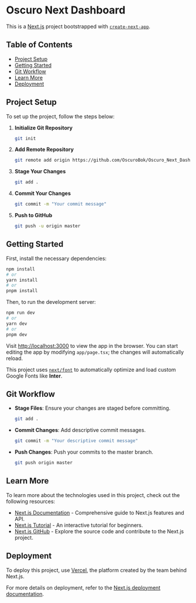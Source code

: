 # Oscuro Next Dashboard

This is a [Next.js](https://nextjs.org/) project bootstrapped with [`create-next-app`](https://github.com/vercel/next.js/tree/canary/packages/create-next-app).

## Table of Contents
- [Project Setup](#project-setup)
- [Getting Started](#getting-started)
- [Git Workflow](#git-workflow)
- [Learn More](#learn-more)
- [Deployment](#deployment)

## Project Setup

To set up the project, follow the steps below:

1. **Initialize Git Repository**
    ```bash
    git init
    ```
2. **Add Remote Repository**
    ```bash
    git remote add origin https://github.com/OscuroBok/Oscuro_Next_Dashboard.git
    ```
3. **Stage Your Changes**
    ```bash
    git add .
    ```
4. **Commit Your Changes**
    ```bash
    git commit -m "Your commit message"
    ```
5. **Push to GitHub**
    ```bash
    git push -u origin master
    ```

## Getting Started

First, install the necessary dependencies:

```bash
npm install
# or
yarn install
# or
pnpm install
```

Then, to run the development server:

```bash
npm run dev
# or
yarn dev
# or
pnpm dev
```

Visit [http://localhost:3000](http://localhost:3000) to view the app in the browser. You can start editing the app by modifying `app/page.tsx`; the changes will automatically reload.

This project uses [`next/font`](https://nextjs.org/docs/basic-features/font-optimization) to automatically optimize and load custom Google Fonts like **Inter**.

## Git Workflow

- **Stage Files**: Ensure your changes are staged before committing.
    ```bash
    git add .
    ```
- **Commit Changes**: Add descriptive commit messages.
    ```bash
    git commit -m "Your descriptive commit message"
    ```
- **Push Changes**: Push your commits to the master branch.
    ```bash
    git push origin master
    ```

## Learn More

To learn more about the technologies used in this project, check out the following resources:

- [Next.js Documentation](https://nextjs.org/docs) - Comprehensive guide to Next.js features and API.
- [Next.js Tutorial](https://nextjs.org/learn) - An interactive tutorial for beginners.
- [Next.js GitHub](https://github.com/vercel/next.js) - Explore the source code and contribute to the Next.js project.

## Deployment

To deploy this project, use [Vercel](https://vercel.com/new?utm_medium=default-template&filter=next.js&utm_source=create-next-app&utm_campaign=create-next-app-readme), the platform created by the team behind Next.js.

For more details on deployment, refer to the [Next.js deployment documentation](https://nextjs.org/docs/deployment).
